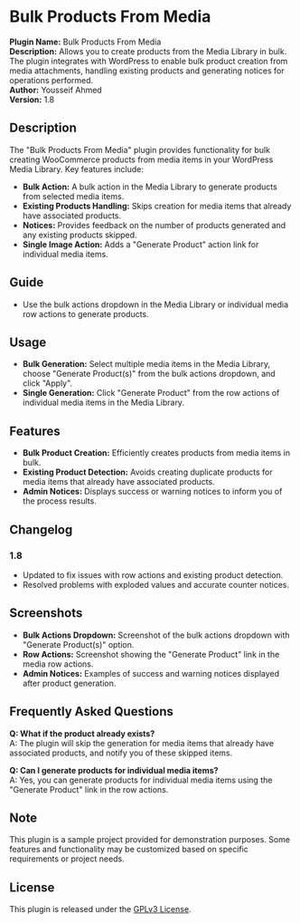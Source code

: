 # Bulk Products From Media

**Plugin Name:** Bulk Products From Media  
**Description:** Allows you to create products from the Media Library in bulk. The plugin integrates with WordPress to enable bulk product creation from media attachments, handling existing products and generating notices for operations performed.  
**Author:** Yousseif Ahmed  
**Version:** 1.8

## Description

The "Bulk Products From Media" plugin provides functionality for bulk creating WooCommerce products from media items in your WordPress Media Library. Key features include:

- **Bulk Action:** A bulk action in the Media Library to generate products from selected media items.
- **Existing Products Handling:** Skips creation for media items that already have associated products.
- **Notices:** Provides feedback on the number of products generated and any existing products skipped.
- **Single Image Action:** Adds a "Generate Product" action link for individual media items.

## Guide

- Use the bulk actions dropdown in the Media Library or individual media row actions to generate products.

## Usage

- **Bulk Generation:** Select multiple media items in the Media Library, choose "Generate Product(s)" from the bulk actions dropdown, and click "Apply".
- **Single Generation:** Click "Generate Product" from the row actions of individual media items in the Media Library.

## Features

- **Bulk Product Creation:** Efficiently creates products from media items in bulk.
- **Existing Product Detection:** Avoids creating duplicate products for media items that already have associated products.
- **Admin Notices:** Displays success or warning notices to inform you of the process results.

## Changelog

### 1.8
- Updated to fix issues with row actions and existing product detection.
- Resolved problems with exploded values and accurate counter notices.

## Screenshots

- **Bulk Actions Dropdown:** Screenshot of the bulk actions dropdown with "Generate Product(s)" option.
- **Row Actions:** Screenshot showing the "Generate Product" link in the media row actions.
- **Admin Notices:** Examples of success and warning notices displayed after product generation.

## Frequently Asked Questions

**Q: What if the product already exists?**  
A: The plugin will skip the generation for media items that already have associated products, and notify you of these skipped items.

**Q: Can I generate products for individual media items?**  
A: Yes, you can generate products for individual media items using the "Generate Product" link in the row actions.

## Note

This plugin is a sample project provided for demonstration purposes. Some features and functionality may be customized based on specific requirements or project needs.

## License

This plugin is released under the [GPLv3 License](https://www.gnu.org/licenses/gpl-3.0.en.html).

